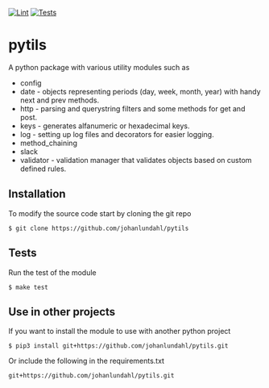 [![Lint](https://github.com/johanlundahl/pytils/actions/workflows/code-quality.yml/badge.svg)](https://github.com/johanlundahl/pytils/actions/workflows/code-quality.yml)
[![Tests](https://github.com/johanlundahl/pytils/actions/workflows/python-package.yml/badge.svg)](https://github.com/johanlundahl/pytils/actions/workflows/python-package.yml)

# pytils

A python package with various utility modules such as
* config
* date - objects representing periods (day, week, month, year) with handy next and prev methods. 
* http - parsing and querystring filters and some methods for get and post.
* keys - generates alfanumeric or hexadecimal keys.
* log - setting up log files and decorators for easier logging.
* method_chaining
* slack
* validator - validation manager that validates objects based on custom defined rules.

## Installation

To modify the source code start by cloning the git repo
```
$ git clone https://github.com/johanlundahl/pytils
```

## Tests
Run the test of the module
```
$ make test
```

## Use in other projects

If you want to install the module to use with another python project
```
$ pip3 install git+https://github.com/johanlundahl/pytils.git
```

Or include the following in the requirements.txt
```
git+https://github.com/johanlundahl/pytils.git
```